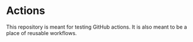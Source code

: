 # Actions

This repository is meant for testing GitHub actions.
It is also meant to be a place of reusable workflows.

